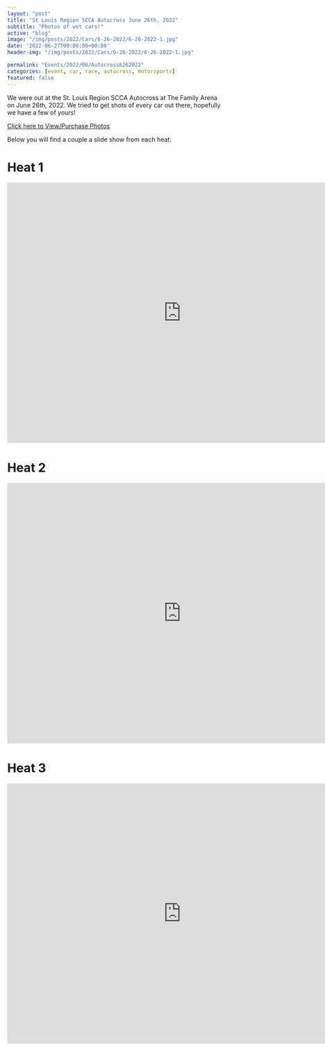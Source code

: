```yaml
---
layout: "post"
title: "St Louis Region SCCA Autocross June 26th, 2022"
subtitle: "Photos of wet cars!"
active: "blog"
image: "/img/posts/2022/Cars/6-26-2022/6-26-2022-1.jpg"
date: '2022-06-27T09:00:00+00:00'
header-img: "/img/posts/2022/Cars/6-26-2022/6-26-2022-1.jpg"

permalink: "Events/2022/06/Autocross6262022"
categories: [event, car, race, autocross, motorsports]
featured: false
---
```


We were out at the St. Louis Region SCCA Autocross at The Family Arena on June 26th, 2022. We tried to get shots of every car out there, hopefully we have a few of yours!

[Click here to View/Purchase Photos](https://photos.rainbowmarks.com/2022/Motorsports/June-26th-Autocross)

Below you will find a couple a slide show from each heat:

# Heat 1
<iframe src="https://photos.rainbowmarks.com/frame/slideshow?key=J3qSbM&speed=3&transition=fade&autoStart=1&captions=0&navigation=0&playButton=0&randomize=0&transitionSpeed=2" width="800" height="600" frameborder="no" scrolling="no"></iframe>

# Heat 2 
<iframe src="https://photos.rainbowmarks.com/frame/slideshow?key=q2s6vG&speed=3&transition=fade&autoStart=1&captions=0&navigation=0&playButton=0&randomize=0&transitionSpeed=2" width="800" height="600" frameborder="no" scrolling="no"></iframe>

# Heat 3
<iframe src="https://photos.rainbowmarks.com/frame/slideshow?key=VpMjDL&speed=3&transition=fade&autoStart=1&captions=0&navigation=0&playButton=0&randomize=0&transitionSpeed=2" width="800" height="600" frameborder="no" scrolling="no"></iframe>